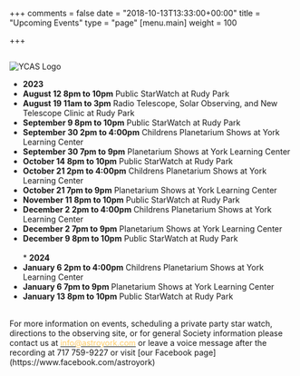 +++
comments = false
date = "2018-10-13T13:33:00+00:00"
title = "Upcoming Events"
type = "page"
[menu.main]
weight = 100

+++

## 
![YCAS Logo](../img/YCAS2018b.jpg "York County Astronomical Society")
* **2023**<br>
* **August 12 8pm to 10pm** Public StarWatch at Rudy Park<br>
* **August 19 11am to 3pm** Radio Telescope, Solar Observing, and New Telescope Clinic at Rudy Park<br>
* **September 9 8pm to 10pm** Public StarWatch at Rudy Park<br>
* **September 30 2pm to 4:00pm** Childrens Planetarium Shows at York Learning Center<br>
* **September 30 7pm to 9pm** Planetarium Shows at York Learning Center<br>
* **October 14 8pm to 10pm** Public StarWatch at Rudy Park<br>
* **October 21 2pm to 4:00pm** Childrens Planetarium Shows at York Learning Center<br>
* **October 21 7pm to 9pm** Planetarium Shows at York Learning Center<br>
* **November 11 8pm to 10pm** Public StarWatch at Rudy Park<br>
* **December 2 2pm to 4:00pm** Childrens Planetarium Shows at York Learning Center<br>
* **December 2 7pm to 9pm** Planetarium Shows at York Learning Center<br>
* **December 9 8pm to 10pm** Public StarWatch at Rudy Park<br>
<br>* **2024**<br>
* **January 6 2pm to 4:00pm** Childrens Planetarium Shows at York Learning Center<br>
* **January 6 7pm to 9pm** Planetarium Shows at York Learning Center<br>
* **January 13 8pm to 10pm** Public StarWatch at Rudy Park<br>
<br>
For more information on events, scheduling a private party star watch, directions to the observing site, or for general Society information please contact us at <a href="mailto:info@astroyork.com"><font color="#FFCC66">info@astroyork.com</font></a> or leave a voice message after the recording at 717 759-9227 or visit [our Facebook page](https://www.facebook.com/astroyork)

